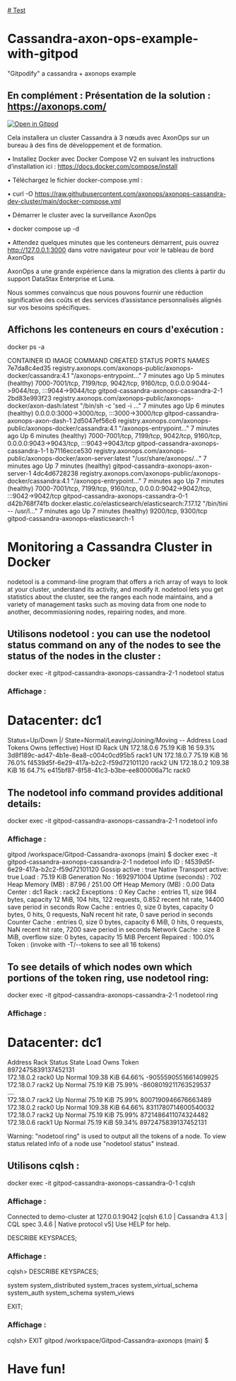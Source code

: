 [# Test](https://gitpod.io/workspaces)

# Cassandra-axon-ops-example-with-gitpod

"Gitpodify" a cassandra + axonops example

## En complément : Présentation de la solution : https://axonops.com/

[![Open in Gitpod](https://gitpod.io/button/open-in-gitpod.svg)](https://gitpod.io/#https://github.com/crystalloide/Gitpod-Cassandra-axonops)

Cela installera un cluster Cassandra à 3 nœuds avec AxonOps sur un bureau à des fins de développement et de formation. 

•	Installez Docker avec Docker Compose V2 en suivant les instructions d’installation ici : https://docs.docker.com/compose/install

•	Téléchargez le fichier docker-compose.yml :

•	curl -O https://raw.githubusercontent.com/axonops/axonops-cassandra-dev-cluster/main/docker-compose.yml 

•	Démarrer le cluster avec la surveillance AxonOps

•	docker compose up -d

•	Attendez quelques minutes que les conteneurs démarrent, puis ouvrez http://127.0.0.1:3000 dans votre navigateur pour voir le tableau de bord AxonOps

AxonOps a une grande expérience dans la migration des clients à partir du support DataStax Enterprise et Luna. 

Nous sommes convaincus que nous pouvons fournir une réduction significative des coûts et des services d’assistance personnalisés alignés sur vos besoins spécifiques.


## Affichons les conteneurs en cours d'exécution : 
docker ps -a 

CONTAINER ID   IMAGE                                                                   COMMAND                  CREATED         STATUS                   PORTS                                                                                    NAMES
7e7da8c4ed35   registry.axonops.com/axonops-public/axonops-docker/cassandra:4.1        "/axonops-entrypoint…"   7 minutes ago   Up 5 minutes (healthy)   7000-7001/tcp, 7199/tcp, 9042/tcp, 9160/tcp, 0.0.0.0:9044->9044/tcp, :::9044->9044/tcp   gitpod-cassandra-axonops-cassandra-2-1
2bd83e993f23   registry.axonops.com/axonops-public/axonops-docker/axon-dash:latest     "/bin/sh -c 'sed -i …"   7 minutes ago   Up 6 minutes (healthy)   0.0.0.0:3000->3000/tcp, :::3000->3000/tcp                                                gitpod-cassandra-axonops-axon-dash-1
2d5047ef56c6   registry.axonops.com/axonops-public/axonops-docker/cassandra:4.1        "/axonops-entrypoint…"   7 minutes ago   Up 6 minutes (healthy)   7000-7001/tcp, 7199/tcp, 9042/tcp, 9160/tcp, 0.0.0.0:9043->9043/tcp, :::9043->9043/tcp   gitpod-cassandra-axonops-cassandra-1-1
b7116ecce530   registry.axonops.com/axonops-public/axonops-docker/axon-server:latest   "/usr/share/axonops/…"   7 minutes ago   Up 7 minutes (healthy)                                                                                            gitpod-cassandra-axonops-axon-server-1
4dc4d6728238   registry.axonops.com/axonops-public/axonops-docker/cassandra:4.1        "/axonops-entrypoint…"   7 minutes ago   Up 7 minutes (healthy)   7000-7001/tcp, 7199/tcp, 9160/tcp, 0.0.0.0:9042->9042/tcp, :::9042->9042/tcp             gitpod-cassandra-axonops-cassandra-0-1
d42b768f74fb   docker.elastic.co/elasticsearch/elasticsearch:7.17.12                   "/bin/tini -- /usr/l…"   7 minutes ago   Up 7 minutes (healthy)   9200/tcp, 9300/tcp                                                                       gitpod-cassandra-axonops-elasticsearch-1


# Monitoring a Cassandra Cluster in Docker

nodetool is a command-line program that offers a rich array of ways to look at your cluster, understand its activity, and modify it. 
nodetool lets you get statistics about the cluster, see the ranges each node maintains, and a variety of management tasks 
such as moving data from one node to another, decommissioning nodes, repairing nodes, and more.

## Utilisons nodetool :  you can use the nodetool status command on any of the nodes to see the status of the nodes in the cluster : 
docker exec -it gitpod-cassandra-axonops-cassandra-2-1 nodetool status

### Affichage :
Datacenter: dc1
===============
Status=Up/Down
|/ State=Normal/Leaving/Joining/Moving
--  Address     Load        Tokens  Owns (effective)  Host ID                               Rack 
UN  172.18.0.6  75.19 KiB   16      59.3%             3d8f189c-ad47-4b1e-8ea8-c004c0cd95b5  rack1
UN  172.18.0.7  75.19 KiB   16      76.0%             f4539d5f-6e29-417a-b2c2-f59d72101120  rack2
UN  172.18.0.2  109.38 KiB  16      64.7%             e415bf87-8f58-41c3-b3be-ee800006a71c  rack0


## The nodetool info command provides additional details:
docker exec -it gitpod-cassandra-axonops-cassandra-2-1 nodetool info

### Affichage :
gitpod /workspace/Gitpod-Cassandra-axonops (main) $ docker exec -it gitpod-cassandra-axonops-cassandra-2-1 nodetool info
ID                     : f4539d5f-6e29-417a-b2c2-f59d72101120
Gossip active          : true
Native Transport active: true
Load                   : 75.19 KiB
Generation No          : 1692971004
Uptime (seconds)       : 702
Heap Memory (MB)       : 87.96 / 251.00
Off Heap Memory (MB)   : 0.00
Data Center            : dc1
Rack                   : rack2
Exceptions             : 0
Key Cache              : entries 11, size 984 bytes, capacity 12 MiB, 104 hits, 122 requests, 0.852 recent hit rate, 14400 save period in seconds
Row Cache              : entries 0, size 0 bytes, capacity 0 bytes, 0 hits, 0 requests, NaN recent hit rate, 0 save period in seconds
Counter Cache          : entries 0, size 0 bytes, capacity 6 MiB, 0 hits, 0 requests, NaN recent hit rate, 7200 save period in seconds
Network Cache          : size 8 MiB, overflow size: 0 bytes, capacity 15 MiB
Percent Repaired       : 100.0%
Token                  : (invoke with -T/--tokens to see all 16 tokens)


## To see details of which nodes own which portions of the token ring, use nodetool ring:
docker exec -it gitpod-cassandra-axonops-cassandra-2-1 nodetool ring

### Affichage : 
Datacenter: dc1
==========
Address          Rack        Status State   Load            Owns                Token                                       
                                                                                8972475839137452131                         
172.18.0.2       rack0       Up     Normal  109.38 KiB      64.66%              -9055590551661409925                        
172.18.0.7       rack2       Up     Normal  75.19 KiB       75.99%              -8608019211763529537                        
....                      
172.18.0.7       rack2       Up     Normal  75.19 KiB       75.99%              8007190946676663489                         
172.18.0.2       rack0       Up     Normal  109.38 KiB      64.66%              8311780714600540032                         
172.18.0.7       rack2       Up     Normal  75.19 KiB       75.99%              8721486411074324482                         
172.18.0.6       rack1       Up     Normal  75.19 KiB       59.34%              8972475839137452131                         

  Warning: "nodetool ring" is used to output all the tokens of a node.
  To view status related info of a node use "nodetool status" instead.
  

## Utilisons cqlsh :  
docker exec -it gitpod-cassandra-axonops-cassandra-0-1 cqlsh

### Affichage : 
Connected to demo-cluster at 127.0.0.1:9042
[cqlsh 6.1.0 | Cassandra 4.1.3 | CQL spec 3.4.6 | Native protocol v5]
Use HELP for help.


DESCRIBE KEYSPACES;

### Affichage : 
cqlsh> DESCRIBE KEYSPACES;

system       system_distributed  system_traces  system_virtual_schema
system_auth  system_schema       system_views 

EXIT;
### Affichage : 
cqlsh> EXIT
gitpod /workspace/Gitpod-Cassandra-axonops (main) $ 


# Have fun!



